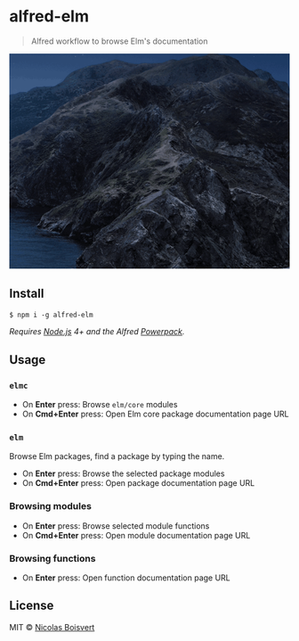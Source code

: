 # alfred-elm

> Alfred workflow to browse Elm's documentation

![alt text](demo.gif)


## Install

```
$ npm i -g alfred-elm
```

*Requires [Node.js](https://nodejs.org) 4+ and the Alfred [Powerpack](https://www.alfredapp.com/powerpack/).*


## Usage

### `elmc`

- On **Enter** press: Browse `elm/core` modules
- On **Cmd+Enter** press: Open Elm core package documentation page URL

### `elm`

Browse Elm packages, find a package by typing the name.

- On **Enter** press: Browse the selected package modules
- On **Cmd+Enter** press: Open package documentation page URL

### Browsing modules

- On **Enter** press: Browse selected module functions
- On **Cmd+Enter** press: Open module documentation page URL

### Browsing functions

- On **Enter** press: Open function documentation page URL

## License

MIT © [Nicolas Boisvert](http://nboisvert.com)
